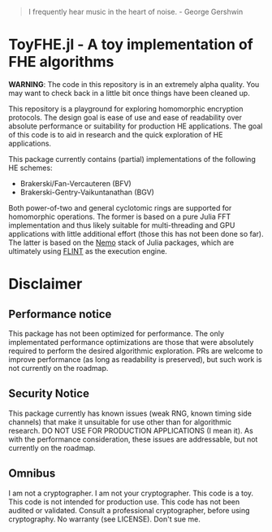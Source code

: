 > I frequently hear music in the heart of noise. - George Gershwin

# ToyFHE.jl - A toy implementation of FHE algorithms

**WARNING**: The code in this repository is in an extremely alpha quality. You
may want to check back in a little bit once things have been cleaned up.

This repository is a playground for exploring homomorphic encryption protocols.
The design goal is ease of use and ease of readability over absolute performance
or suitability for production HE applications. The goal of this code is to aid
in research and the quick exploration of HE applications.

This package currently contains (partial) implementations of the following HE
schemes:

- Brakerski/Fan-Vercauteren (BFV)
- Brakerski-Gentry-Vaikuntanathan (BGV)

Both power-of-two and general cyclotomic rings are supported for homomorphic
operations. The former is based on a pure Julia FFT implementation and thus
likely suitable for multi-threading and GPU applications with little additional
effort (those this has not been done so far). The latter is based on the
[Nemo](http://nemocas.org/) stack of Julia packages, which are ultimately using
[FLINT](http://www.flintlib.org/) as the execution engine.

# Disclaimer
## Performance notice

This package has not been optimized for performance. The only implementated
performance optimizations are those that were absolutely required to perform
the desired algorithmic exploration. PRs are welcome to improve performance
(as long as readability is preserved), but such work is not currently on the
roadmap.

## Security Notice

This package currently has known issues (weak RNG, known timing side channels)
that make it unsuitable for use other than for algorithmic research. DO NOT USE
FOR PRODUCTION APPLICATIONS (I mean it). As with the performance consideration,
these issues are addressable, but not currently on the roadmap.

## Omnibus

I am not a cryptographer. I am not your cryptographer. This code is a toy.
This code is not intended for production use. This code has not been audited
or validated. Consult a professional cryptographer, before using cryptography.
No warranty (see LICENSE). Don't sue me.
